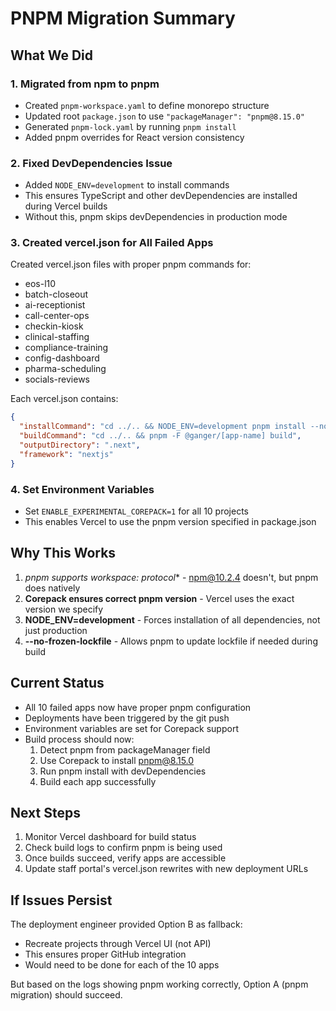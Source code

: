 # PNPM Migration Summary

## What We Did

### 1. Migrated from npm to pnpm
- Created `pnpm-workspace.yaml` to define monorepo structure
- Updated root `package.json` to use `"packageManager": "pnpm@8.15.0"`
- Generated `pnpm-lock.yaml` by running `pnpm install`
- Added pnpm overrides for React version consistency

### 2. Fixed DevDependencies Issue
- Added `NODE_ENV=development` to install commands
- This ensures TypeScript and other devDependencies are installed during Vercel builds
- Without this, pnpm skips devDependencies in production mode

### 3. Created vercel.json for All Failed Apps
Created vercel.json files with proper pnpm commands for:
- eos-l10
- batch-closeout  
- ai-receptionist
- call-center-ops
- checkin-kiosk
- clinical-staffing
- compliance-training
- config-dashboard
- pharma-scheduling
- socials-reviews

Each vercel.json contains:
```json
{
  "installCommand": "cd ../.. && NODE_ENV=development pnpm install --no-frozen-lockfile",
  "buildCommand": "cd ../.. && pnpm -F @ganger/[app-name] build",
  "outputDirectory": ".next",
  "framework": "nextjs"
}
```

### 4. Set Environment Variables
- Set `ENABLE_EXPERIMENTAL_COREPACK=1` for all 10 projects
- This enables Vercel to use the pnpm version specified in package.json

## Why This Works

1. **pnpm supports workspace:* protocol** - npm@10.2.4 doesn't, but pnpm does natively
2. **Corepack ensures correct pnpm version** - Vercel uses the exact version we specify
3. **NODE_ENV=development** - Forces installation of all dependencies, not just production
4. **--no-frozen-lockfile** - Allows pnpm to update lockfile if needed during build

## Current Status

- All 10 failed apps now have proper pnpm configuration
- Deployments have been triggered by the git push
- Environment variables are set for Corepack support
- Build process should now:
  1. Detect pnpm from packageManager field
  2. Use Corepack to install pnpm@8.15.0
  3. Run pnpm install with devDependencies
  4. Build each app successfully

## Next Steps

1. Monitor Vercel dashboard for build status
2. Check build logs to confirm pnpm is being used
3. Once builds succeed, verify apps are accessible
4. Update staff portal's vercel.json rewrites with new deployment URLs

## If Issues Persist

The deployment engineer provided Option B as fallback:
- Recreate projects through Vercel UI (not API)
- This ensures proper GitHub integration
- Would need to be done for each of the 10 apps

But based on the logs showing pnpm working correctly, Option A (pnpm migration) should succeed.